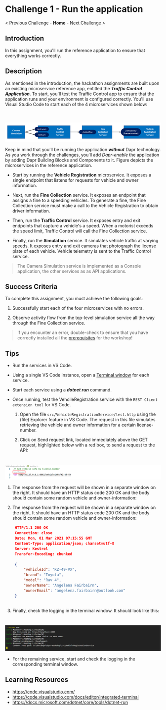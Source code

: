 # Challenge 1 - Run the application

[< Previous Challenge](./Challenge-00.md) - **[Home](../README.md)** - [Next Challenge >](./Challenge-02.md)

## Introduction

In this assignment, you'll run the reference application to ensure that everything works correctly.

## Description

As mentioned in the introduction, the hackathon assignments are built upon an existing microservice reference app, entitled the ***Traffic Control Application***. To start, you'll test the Traffic Control app to ensure that the application runs and your environment is configured correctly. You'll use Visual Studio Code to start each of the 4 microservices shown below:

<img src="../.img/Challenge-01/services.png" style="zoom: 75%;padding-top: 50px;" />

Keep in mind that you'll be running the application ***without*** Dapr technology. As you work through the challenges, you'll add *Dapr-enable* the application by adding Dapr  Building Blocks and Components to it. Figure depicts the microservices in the reference application.

- Start by running the **Vehicle Registration** microservice. It exposes a single endpoint that listens for requests for vehicle and owner information.

- Next, run the **Fine Collection** service. It exposes an endpoint that assigns a fine to a speeding vehicles. To generate a fine, the Fine Collection service must make a call to the Vehicle Registration to obtain driver information.

- Then, run the **Traffic Control** service. It exposes entry and exit endpoints that capture a vehicle's a speed. When a motorist exceeds the speed limit, Traffic Control will call the Fine Collection service.

- Finally, run the **Simulation** service. It simulates vehicle traffic at varying speeds. It exposes entry and exit cameras that photograph the license plate of each vehicle. Vehicle telemetry is sent to the Traffic Control service.

> The Camera Simulation service is implemented as a Console application, the other services as as API applications.

## Success Criteria

To complete this assignment, you must achieve the following goals:

1. Successfully start each of the four microservices with no errors.

1. Observe activity flow from the top-level simulation service all the way through the Fine Collection service.

  > If you encounter an error, double-check to ensure that you have correctly installed all the [prerequisites](README.md#Prerequisites) for the workshop!

## Tips

- Run the services in VS Code.

- Using a single VS Code instance, open a [Terminal window](https://code.visualstudio.com/docs/editor/integrated-terminal) for each service.

- Start each service using a ***dotnet run*** command.

- Once running, test the VehcileRegistration service with the `REST Client extension tool` for VS Code.

  1. Open the file `src/VehicleRegistrationService/test.http` using the (file) Explorer feature in VS Code. The request in this file simulates retrieving the vehicle and owner information for a certain license-number.
  
  1. Click on Send request link, located immediately above the GET request, highlighted below with a red box, to send a request to the API:
<img src="../.img/Challenge-01/rest-client.png" style="zoom: 50%;padding-top: 50px;" />

  1. The response from the request will be shown in a separate window on the right. It should have an HTTP status code 200 OK and the body should contain some random vehicle and owner-information:
    
  1. The response from the request will be shown in a separate window on the right. It should have an HTTP status code 200 OK and the body should contain some random vehicle and owner-information:
  
      ```json
       HTTP/1.1 200 OK
       Connection: close
       Date: Mon, 01 Mar 2021 07:15:55 GMT
       Content-Type: application/json; charset=utf-8
       Server: Kestrel
       Transfer-Encoding: chunked
       
       {
           "vehicleId": "KZ-49-VX",
           "brand": "Toyota",
           "model": "Rav 4",
           "ownerName": "Angelena Fairbairn",
           "ownerEmail": "angelena.fairbairn@outlook.com"
       }
    
      ```
 
  5. Finally, check the logging in the terminal window. It should look like this:
<img src="../.img/Challenge-01/logging-vehicleregistrationservice.png" style="zoom: 50%;padding-top: 50px;" />
 
- For the remaining service, start and check the logging in the corresponding terminal window.

## Learning Resources

- https://code.visualstudio.com/
- https://code.visualstudio.com/docs/editor/integrated-terminal
- https://docs.microsoft.com/dotnet/core/tools/dotnet-run